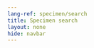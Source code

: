 ```yaml
---
lang-ref: specimen/search
title: Specimen search
layout: none
hide: navbar
---
```

<style>
nav {
    display: none;
  }
</style>